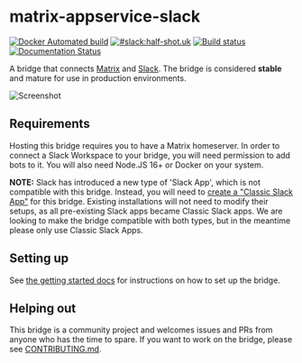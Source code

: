 # matrix-appservice-slack

[![Docker Automated build](https://img.shields.io/docker/cloud/build/matrixdotorg/matrix-appservice-slack.svg)](https://hub.docker.com/r/matrixdotorg/matrix-appservice-slack)
[![#slack:half-shot.uk](https://img.shields.io/matrix/slack:half-shot.uk.svg?server_fqdn=chaotic.half-shot.uk&label=%23slack:half-shot.uk&logo=matrix)](https://matrix.to/#/#slack:half-shot.uk)
[![Build status](https://badge.buildkite.com/ebc25cba3c68c0e44db887be63fa28c4e337e115241c52cb74.svg)](https://buildkite.com/matrix-dot-org/matrix-appservice-slack)
[![Documentation Status](https://readthedocs.org/projects/matrix-appservice-slack/badge/?version=latest)](https://matrix-appservice-slack.readthedocs.io/en/latest/?badge=latest)


A bridge that connects [Matrix](https://matrix.org) and [Slack](https://slack.com). 
The bridge is considered **stable** and mature for use in production
environments.

![Screenshot](screenshot.png)

## Requirements

Hosting this bridge requires you to have a Matrix homeserver. In order to
connect a Slack Workspace to your bridge, you will need permission to add bots
to it. You will also need Node.JS 16+ or Docker on your system.

**NOTE:** Slack has introduced a new type of 'Slack App', which is not compatible with this bridge. Instead, you will need to [create a "Classic Slack App"](https://api.slack.com/apps?new_classic_app=1) for this bridge. Existing installations will not need to modify their setups, as all pre-existing Slack apps became Classic Slack apps. We are looking to make the bridge compatible with both types, but in the meantime please only use Classic Slack Apps.

## Setting up

See [the getting started docs](https://matrix-appservice-slack.rtfd.io/en/latest/getting_started)
for instructions on how to set up the bridge.

## Helping out

This bridge is a community project and welcomes issues and PRs from anyone who
has the time to spare. If you want to work on the bridge, please see
[CONTRIBUTING.md](https://github.com/matrix-org/matrix-appservice-slack/blob/develop/CONTRIBUTING.md).

